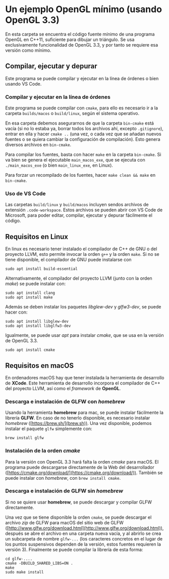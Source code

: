# Un ejemplo OpenGL mínimo (usando OpenGL 3.3)

En esta carpeta se encuentra el código fuente mínimo de una programa OpenGL en C++11, suficiente para dibujar un triángulo. Se usa exclusivamente funcionalidad de OpenGL 3.3, y por tanto se requiere esa versión como mínimo.

## Compilar, ejecutar y depurar

Este programa se puede compilar y ejecutar en la línea de órdenes o bien usando VS Code.

### Compilar y ejecutar en la línea de órdenes

Este programa se puede compilar con `cmake`, para ello es necesario ir a la carpeta `builds/macos` o `build/linux`, según el sistema operativo.

En esa carpeta debemos asegurarnos de que la carpeta `bin-cmake` está vacía (si no lo estaba ya, borrar todos los archivos ahí, excepto `.gitignore`), entrar en ella y hacer `cmake ..` (una vez, o cada vez que se añadan nuevos fuentes o se quiera cambiar la configuración de compilación). Esto genera diversos archivos en `bin-cmake`.

Para compilar los fuentes, basta con hacer `make` en la carpeta `bin-cmake`. Si va bien se genera el ejecutable `main_macos_exe`, que se ejecuta con `./main_macos_exe` (o bien `main_linux_exe`, en Linux).

Para forzar un recompilado de los fuentes, hacer `make clean && make` en `bin-cmake`.

### Uso de VS Code

Las carpetas `build/linux` y `build/macos` incluyen sendos archivos de extensión `.code-workspace`. Estos archivos se pueden abrir con VS Code de Microsoft, para poder editar, compilar, ejecutar y depurar fácilmente el código.

## Requisitos en Linux

En linux es necesario tener instalado el compilador de C++ de GNU o del proyecto LLVM, esto permite invocar la orden `g++` y la orden `make`. Si no se tiene disponible, el compilador de GNU puede instalarse con

```
sudo apt install build-essential
```

Alternativamente, el compilador del proyecto LLVM (junto con la orden _make_) se puede instalar con:

```
sudo apt install clang
sudo apt install make
```


Además se deben instalar los paquetes _libglew-dev_ y _glfw3-dev_, se puede hacer con:

```
sudo apt install libglew-dev
sudo apt install libglfw3-dev
```

Igualmente, se puede usar _apt_ para instalar _cmake_, que se usa en la versión de OpenGL 3.3.

```
sudo apt install cmake
```

## Requisitos en macOS

En ordenadores macOS hay que tener instalada la herramienta de desarrollo de **XCode**.
Este herramienta de desarrollo incorpora el compilador de C++ del proyecto LLVM, así como el _framework_ de **OpenGL**.

### Descarga e instalación de GLFW con _homebrew_

Usando la herramienta **homebrew** para mac, se puede instalar fácilmente la librería **GLFW**. En caso de no tenerlo disponible, es necesario instalar _homebrew_ ([https://brew.sh/](brew.sh)). Una vez disponible, podemos instalar el paquete `glfw` simplemente con:

```
brew install glfw
```

### Instalación de la orden _cmake_

Para la versión con OpenGL 3.3 hará falta la orden _cmake_ para macOS. El programa puede descargarse directamente de la Web del desarrollador ([https://cmake.org/download/](https://cmake.org/download/)). También se puede instalar con  _homebrew_, con `brew install cmake`.

### Descarga e instalación de GLFW sin _homebrew_

Si no se quiere usar **homebrew**, se puede descargar y compilar GLFW directamente.

Una vez que se tiene disponible la orden `cmake`, se puede descargar el archivo _zip_ de GLFW para macOS del sitio web de GLFW ([http://www.glfw.org/download.html](http://www.glfw.org/download.html)), después se abre el archivo en una carpeta nueva vacía, y al abrirlo se crea un subcarpeta de nombre `glfw-...` (los caracteres concretos en el lugar de los puntos suspensivos dependen de la versión, estos fuentes requieren la versión 3). Finalmente se puede compilar la librería de esta forma:

```
cd glfw-....
cmake -DBUILD_SHARED_LIBS=ON .
make
sudo make install
```
